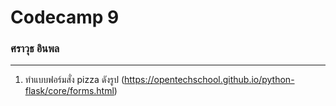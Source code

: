 # Codecamp 9

### ศราวุธ อินพล

---

1. ทำแบบฟอร์มสั่ง pizza ดังรูป (https://opentechschool.github.io/python-flask/core/forms.html)
